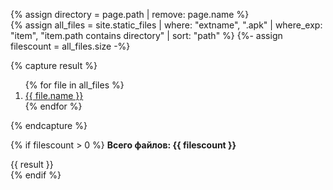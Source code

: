 {% assign directory = page.path | remove: page.name %}  
{%
  assign all_files = site.static_files
  | where: "extname", ".apk"
  | where_exp: "item",  "item.path contains directory"
  | sort: "path"
%}
{%- assign filescount = all_files.size -%}  

{% capture result %}
<ol>
{% for file in all_files %}
<li>
<a href="{{ file.path | relative_url }}">{{ file.name }}</a>
</li>
{% endfor %}
</ol>
{% endcapture %}

{% if filescount > 0 %}
<b>Всего файлов: {{ filescount }}</b>
<div id="filelist">{{ result }}</div>
{% endif %}
